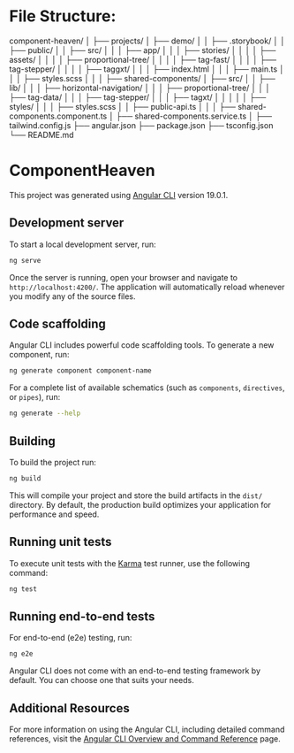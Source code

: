 # File Structure:

component-heaven/
│
├── projects/
│ ├── demo/
│ │ ├── .storybook/
│ │ ├── public/
│ │ ├── src/
│ │ │ ├── app/
│ │ │ ├── stories/
│ │ │ │ ├── assets/
│ │ │ │ ├── proportional-tree/
│ │ │ │ ├── tag-fast/
│ │ │ │ ├── tag-stepper/
│ │ │ │ ├── taggxt/
│ │ │ ├── index.html
│ │ │ ├── main.ts
│ │ │ ├── styles.scss
│ │
│ ├── shared-components/
│ ├── src/
│ │ ├── lib/
│ │ │ ├── horizontal-navigation/
│ │ │ ├── proportional-tree/
│ │ │ ├── tag-data/
│ │ │ ├── tag-stepper/
│ │ │ ├── tagxt/
│ │ │
│ │ ├── styles/
│ │ │ ├── styles.scss
│ │ ├── public-api.ts
│ │
│ ├── shared-components.component.ts
│ ├── shared-components.service.ts
│
├── tailwind.config.js
├── angular.json
├── package.json
├── tsconfig.json
└── README.md

# ComponentHeaven

This project was generated using [Angular CLI](https://github.com/angular/angular-cli) version 19.0.1.

## Development server

To start a local development server, run:

```bash
ng serve
```

Once the server is running, open your browser and navigate to `http://localhost:4200/`. The application will automatically reload whenever you modify any of the source files.

## Code scaffolding

Angular CLI includes powerful code scaffolding tools. To generate a new component, run:

```bash
ng generate component component-name
```

For a complete list of available schematics (such as `components`, `directives`, or `pipes`), run:

```bash
ng generate --help
```

## Building

To build the project run:

```bash
ng build
```

This will compile your project and store the build artifacts in the `dist/` directory. By default, the production build optimizes your application for performance and speed.

## Running unit tests

To execute unit tests with the [Karma](https://karma-runner.github.io) test runner, use the following command:

```bash
ng test
```

## Running end-to-end tests

For end-to-end (e2e) testing, run:

```bash
ng e2e
```

Angular CLI does not come with an end-to-end testing framework by default. You can choose one that suits your needs.

## Additional Resources

For more information on using the Angular CLI, including detailed command references, visit the [Angular CLI Overview and Command Reference](https://angular.dev/tools/cli) page.
